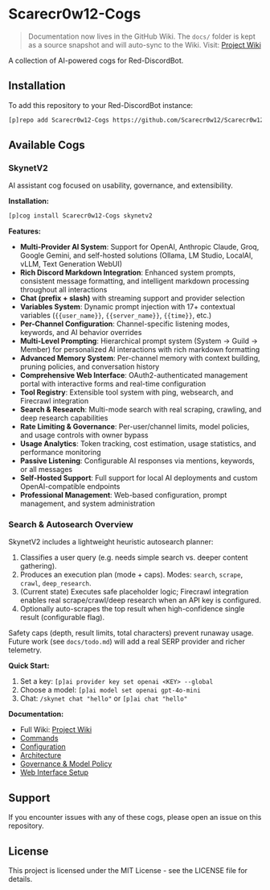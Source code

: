 # Scarecr0w12-Cogs

> Documentation now lives in the GitHub Wiki. The `docs/` folder is kept as a source snapshot and will auto-sync to the Wiki. Visit: [Project Wiki](https://github.com/Scarecr0w12/Scarecr0w12-Cogs/wiki)

A collection of AI-powered cogs for Red-DiscordBot.

## Installation

To add this repository to your Red-DiscordBot instance:

```bash
[p]repo add Scarecr0w12-Cogs https://github.com/Scarecr0w12/Scarecr0w12-Cogs
```

## Available Cogs

### SkynetV2

AI assistant cog focused on usability, governance, and extensibility.

**Installation:**
```bash
[p]cog install Scarecr0w12-Cogs skynetv2
```

**Features:**

- **Multi-Provider AI System**: Support for OpenAI, Anthropic Claude, Groq, Google Gemini, and self-hosted solutions (Ollama, LM Studio, LocalAI, vLLM, Text Generation WebUI)
- **Rich Discord Markdown Integration**: Enhanced system prompts, consistent message formatting, and intelligent markdown processing throughout all interactions
- **Chat (prefix + slash)** with streaming support and provider selection
- **Variables System**: Dynamic prompt injection with 17+ contextual variables (`{{user_name}}`, `{{server_name}}`, `{{time}}`, etc.)
- **Per-Channel Configuration**: Channel-specific listening modes, keywords, and AI behavior overrides
- **Multi-Level Prompting**: Hierarchical prompt system (System → Guild → Member) for personalized AI interactions with rich markdown formatting
- **Advanced Memory System**: Per-channel memory with context building, pruning policies, and conversation history
- **Comprehensive Web Interface**: OAuth2-authenticated management portal with interactive forms and real-time configuration
- **Tool Registry**: Extensible tool system with ping, websearch, and Firecrawl integration
- **Search & Research**: Multi-mode search with real scraping, crawling, and deep research capabilities
- **Rate Limiting & Governance**: Per-user/channel limits, model policies, and usage controls with owner bypass
- **Usage Analytics**: Token tracking, cost estimation, usage statistics, and performance monitoring
- **Passive Listening**: Configurable AI responses via mentions, keywords, or all messages
- **Self-Hosted Support**: Full support for local AI deployments and custom OpenAI-compatible endpoints
- **Professional Management**: Web-based configuration, prompt management, and system administration

### Search & Autosearch Overview

SkynetV2 includes a lightweight heuristic autosearch planner:

1. Classifies a user query (e.g. needs simple search vs. deeper content gathering).
2. Produces an execution plan (mode + caps). Modes: `search`, `scrape`, `crawl`, `deep_research`.
3. (Current state) Executes safe placeholder logic; Firecrawl integration enables real scrape/crawl/deep research when an API key is configured.
4. Optionally auto-scrapes the top result when high-confidence single result (configurable flag).

Safety caps (depth, result limits, total characters) prevent runaway usage. Future work (see `docs/todo.md`) will add a real SERP provider and richer telemetry.

**Quick Start:**

1. Set a key: `[p]ai provider key set openai <KEY> --global`
2. Choose a model: `[p]ai model set openai gpt-4o-mini`
3. Chat: `/skynet chat "hello"` or `[p]ai chat "hello"`

**Documentation:**
- Full Wiki: [Project Wiki](https://github.com/Scarecr0w12/Scarecr0w12-Cogs/wiki)
- [Commands](docs/commands.md)
- [Configuration](docs/configuration.md)
- [Architecture](docs/architecture.md)
- [Governance & Model Policy](docs/governance.md)
- [Web Interface Setup](docs/web-oauth-setup.md)

## Support

If you encounter issues with any of these cogs, please open an issue on this repository.

## License

This project is licensed under the MIT License - see the LICENSE file for details.
